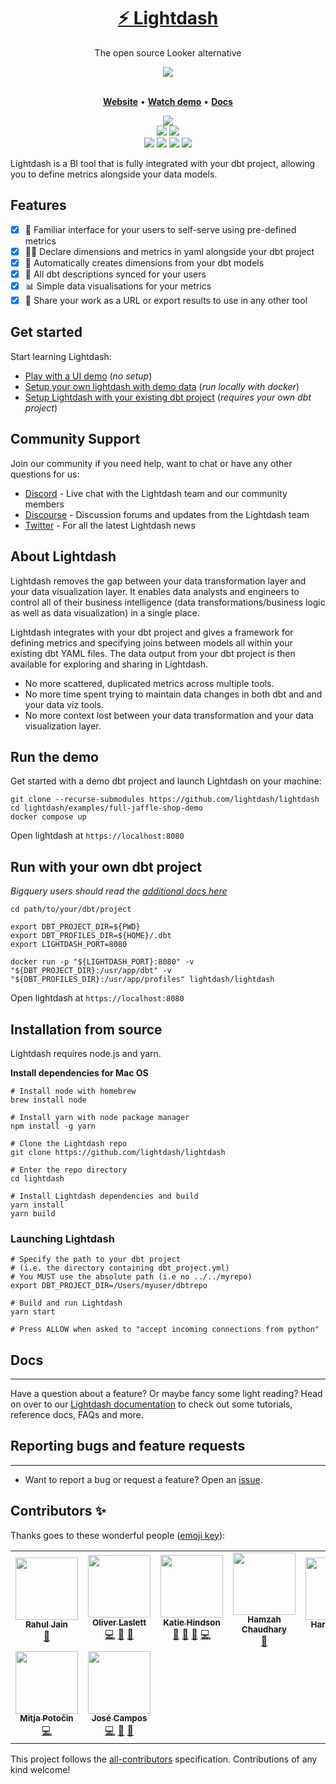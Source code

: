 <h1 align="center">
        <a href="https://www.lightdash.com">⚡️ Lightdash </a>
</h1>

<p align="center">The open source Looker alternative</p>

<div align="center">
        <a target="_blank" href="https://www.loom.com/share/f3725e98ce4840bda3f719da647f58b0"><img align="center" style="max-width:300px;" src="/static/screenshots/lightdashpreview.gif"> </a>
</div>
<br>
<p align="center">
    <a href="http://www.lightdash.com"><b>Website</b></a> •
    <a href="https://www.loom.com/share/f3725e98ce4840bda3f719da647f58b0"><b>Watch demo</b></a> • 
    <a href="http://docs.lightdash.com/"><b>Docs</b></a>
</p>
<div align="center">
<img src="https://img.shields.io/github/license/lightdash/lightdash" />
</div>
<div align="center">
<img src="https://img.shields.io/docker/cloud/build/lightdash/lightdash" />
<img src="https://img.shields.io/snyk/vulnerabilities/github/lightdash/lightdash?label=snyk%20vulnerabilities" />
</div>
<div align="center">
<img src="https://img.shields.io/github/languages/top/lightdash/lightdash" />
<img src="https://img.shields.io/docker/v/lightdash/lightdash?label=latest%20image" />
<img src="https://img.shields.io/github/package-json/dependency-version/lightdash/lightdash/react?filename=packages%2Ffrontend%2Fpackage.json" />
<img src="https://img.shields.io/github/package-json/dependency-version/lightdash/lightdash/express?filename=packages%2Fbackend%2Fpackage.json" />
</div>

Lightdash is a BI tool that is fully integrated with your dbt project, allowing you to define metrics alongside your data models.

## Features

* [x] 🙏 Familiar interface for your users to self-serve using pre-defined metrics
* [x] 👩‍💻 Declare dimensions and metrics in yaml alongside your dbt project
* [x] 🤖 Automatically creates dimensions from your dbt models
* [x] 📖 All dbt descriptions synced for your users
* [x] 📊 Simple data visualisations for your metrics
* [x] 🚀 Share your work as a URL or export results to use in any other tool

## Get started

Start learning Lightdash:

* [Play with a UI demo](https://demo.lightdash.com) (*no setup*)
* [Setup your own lightdash with demo data](https://docs.lightdash.com/get-started/setup-the-demo-project) (*run locally with docker*)
* [Setup Lightdash with your existing dbt project](https://docs.lightdash.com/get-started/setup-an-existing-dbt-project) (*requires your own dbt project*)

## Community Support
Join our community if you need help, want to chat or have any other questions for us: 
- [Discord](https://discord.gg/WnPB98Wk) - Live chat with the Lightdash team and our community members
- [Discourse](https://community.lightdash.com/) - Discussion forums and updates from the Lightdash team 
- [Twitter](https://twitter.com/lightdash_devs) - For all the latest Lightdash news

## About Lightdash

Lightdash removes the gap between your data transformation layer and your data visualization layer. It enables data analysts and engineers to control all of their business intelligence (data transformations/business logic as well as data visualization) in a single place.

Lightdash integrates with your dbt project and gives a framework for defining metrics and specifying joins between models all within your existing dbt YAML files. The data output from your dbt project is then available for exploring and sharing in Lightdash.

- No more scattered, duplicated metrics across multiple tools.
- No more time spent trying to maintain data changes in both dbt and and your data viz tools.  
- No more context lost between your data transformation and your data visualization layer.

## Run the demo

Get started with a demo dbt project and launch Lightdash on your machine:

```shell
git clone --recurse-submodules https://github.com/lightdash/lightdash
cd lightdash/examples/full-jaffle-shop-demo
docker compose up
```

Open lightdash at `https://localhost:8080`

## Run with your own dbt project

*Bigquery users should read the [additional docs here](https://docs.lightdash.com/get-started/setup-an-existing-dbt-project)*

```shell
cd path/to/your/dbt/project

export DBT_PROJECT_DIR=${PWD}
export DBT_PROFILES_DIR=${HOME}/.dbt
export LIGHTDASH_PORT=8080

docker run -p "${LIGHTDASH_PORT}:8080" -v "${DBT_PROJECT_DIR}:/usr/app/dbt" -v "${DBT_PROFILES_DIR}:/usr/app/profiles" lightdash/lightdash
```

Open lightdash at `https://localhost:8080`

## Installation from source

Lightdash requires node.js and yarn.

**Install dependencies for Mac OS**
```shell
# Install node with homebrew
brew install node

# Install yarn with node package manager
npm install -g yarn

# Clone the Lightdash repo
git clone https://github.com/lightdash/lightdash

# Enter the repo directory
cd lightdash

# Install Lightdash dependencies and build
yarn install
yarn build
```

### Launching Lightdash

```shell
# Specify the path to your dbt project
# (i.e. the directory containing dbt_project.yml)
# You MUST use the absolute path (i.e no ../../myrepo)
export DBT_PROJECT_DIR=/Users/myuser/dbtrepo

# Build and run Lightdash
yarn start

# Press ALLOW when asked to "accept incoming connections from python"
```

## Docs

---
Have a question about a feature? Or maybe fancy some light reading? Head on over to our [Lightdash documentation](https://docs.lightdash.com/) to check out some tutorials, reference docs, FAQs and more.

## Reporting bugs and feature requests

---
- Want to report a bug or request a feature? Open an [issue](https://github.com/lightdash/lightdash/issues/new/choose).

## Contributors ✨

Thanks goes to these wonderful people ([emoji key](https://allcontributors.org/docs/en/emoji-key)):

<!-- ALL-CONTRIBUTORS-LIST:START - Do not remove or modify this section -->
<!-- prettier-ignore-start -->
<!-- markdownlint-disable -->
<table>
  <tr>
    <td align="center"><a href="https://www.linkedin.com/in/rahul-jain-83055b45/"><img src="https://avatars.githubusercontent.com/u/370587?v=4?s=100" width="100px;" alt=""/><br /><sub><b>Rahul Jain</b></sub></a><br /><a href="https://github.com/lightdash/lightdash/commits?author=rahulj51" title="Documentation">📖</a></td>
    <td align="center"><a href="https://github.com/owlas"><img src="https://avatars.githubusercontent.com/u/11660098?v=4?s=100" width="100px;" alt=""/><br /><sub><b>Oliver Laslett</b></sub></a><br /><a href="https://github.com/lightdash/lightdash/commits?author=owlas" title="Code">💻</a> <a href="https://github.com/lightdash/lightdash/commits?author=owlas" title="Documentation">📖</a> <a href="https://github.com/lightdash/lightdash/issues?q=author%3Aowlas" title="Bug reports">🐛</a></td>
    <td align="center"><a href="https://github.com/TuringLovesDeathMetal"><img src="https://avatars.githubusercontent.com/u/31848148?v=4?s=100" width="100px;" alt=""/><br /><sub><b>Katie Hindson</b></sub></a><br /><a href="https://github.com/lightdash/lightdash/issues?q=author%3ATuringLovesDeathMetal" title="Bug reports">🐛</a> <a href="https://github.com/lightdash/lightdash/commits?author=TuringLovesDeathMetal" title="Documentation">📖</a> <a href="#design-TuringLovesDeathMetal" title="Design">🎨</a> <a href="https://github.com/lightdash/lightdash/commits?author=TuringLovesDeathMetal" title="Code">💻</a></td>
    <td align="center"><a href="http://www.hamzahchaudhary.com"><img src="https://avatars.githubusercontent.com/u/14341285?v=4?s=100" width="100px;" alt=""/><br /><sub><b>Hamzah Chaudhary</b></sub></a><br /><a href="https://github.com/lightdash/lightdash/commits?author=hamzahc1" title="Documentation">📖</a></td>
    <td align="center"><a href="https://www.linkedin.com/in/harry-grieve-81427771/"><img src="https://avatars.githubusercontent.com/u/28747142?v=4?s=100" width="100px;" alt=""/><br /><sub><b>Harry Grieve</b></sub></a><br /><a href="https://github.com/lightdash/lightdash/commits?author=h-grieve" title="Documentation">📖</a></td>
    <td align="center"><a href="http://tkdodo.eu"><img src="https://avatars.githubusercontent.com/u/1021430?v=4?s=100" width="100px;" alt=""/><br /><sub><b>Dominik Dorfmeister</b></sub></a><br /><a href="#design-TkDodo" title="Design">🎨</a></td>
    <td align="center"><a href="https://github.com/amin-nejad"><img src="https://avatars.githubusercontent.com/u/44096034?v=4?s=100" width="100px;" alt=""/><br /><sub><b>amin-nejad</b></sub></a><br /><a href="https://github.com/lightdash/lightdash/issues?q=author%3Aamin-nejad" title="Bug reports">🐛</a></td>
  </tr>
  <tr>
    <td align="center"><a href="https://github.com/mitjapotocin"><img src="https://avatars.githubusercontent.com/u/36345162?v=4?s=100" width="100px;" alt=""/><br /><sub><b>Mitja Potočin</b></sub></a><br /><a href="https://github.com/lightdash/lightdash/commits?author=mitjapotocin" title="Code">💻</a></td>
    <td align="center"><a href="http://jose.github.io"><img src="https://avatars.githubusercontent.com/u/763676?v=4?s=100" width="100px;" alt=""/><br /><sub><b>José Campos</b></sub></a><br /><a href="https://github.com/lightdash/lightdash/commits?author=Jose" title="Code">💻</a> <a href="#design-Jose" title="Design">🎨</a> <a href="https://github.com/lightdash/lightdash/commits?author=Jose" title="Documentation">📖</a></td>
  </tr>
</table>

<!-- markdownlint-restore -->
<!-- prettier-ignore-end -->

<!-- ALL-CONTRIBUTORS-LIST:END -->

This project follows the [all-contributors](https://github.com/all-contributors/all-contributors) specification. Contributions of any kind welcome!
